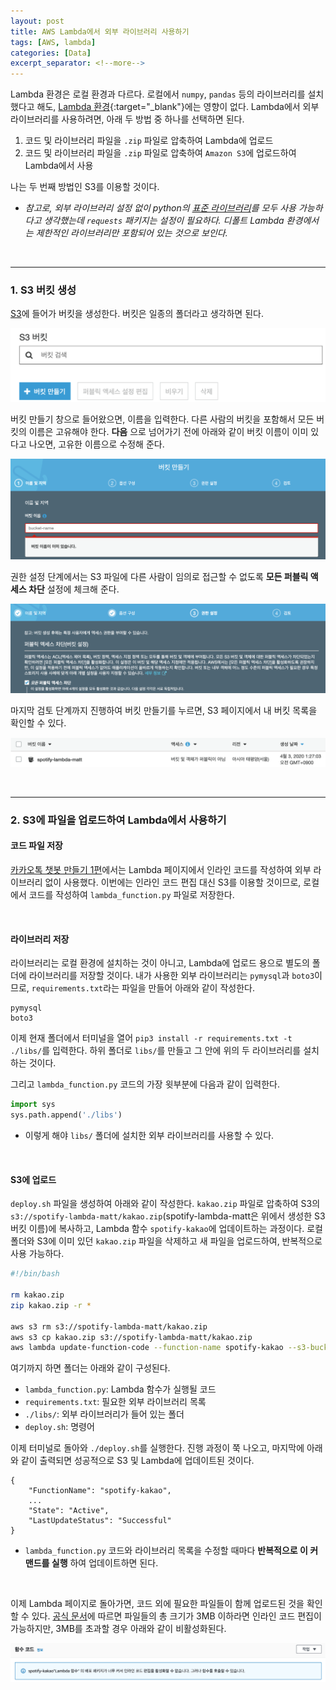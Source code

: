 ```yaml
---
layout: post
title: AWS Lambda에서 외부 라이브러리 사용하기
tags: [AWS, lambda]
categories: [Data]
excerpt_separator: <!--more-->
---
```

<!--more-->
Lambda 환경은 로컬 환경과 다르다. 로컬에서 `numpy`, `pandas` 등의 라이브러리를 설치했다고 해도, [Lambda 환경](https://docs.aws.amazon.com/lambda/latest/dg/lambda-runtimes.html){:target="_blank"}에는 영향이 없다. Lambda에서 외부 라이브러리를 사용하려면, 아래 두 방법 중 하나를 선택하면 된다.

1. 코드 및 라이브러리 파일을 `.zip` 파일로 압축하여 Lambda에 업로드
2. 코드 및 라이브러리 파일을 `.zip` 파일로 압축하여 `Amazon S3`에 업로드하여 Lambda에서 사용

나는 두 번째 방법인 S3를 이용할 것이다.
- *참고로, 외부 라이브러리 설정 없이 python의 [표준 라이브러리](https://docs.python.org/ko/3/library/index.html)를 모두 사용 가능하다고 생각했는데 `requests` 패키지는 설정이 필요하다. 디폴트 Lambda 환경에서는 제한적인 라이브러리만 포함되어 있는 것으로 보인다.*

<br>

---

### 1. S3 버킷 생성

[S3](https://s3.console.aws.amazon.com/s3/home)에 들어가 버킷을 생성한다. 버킷은 일종의 폴더라고 생각하면 된다.

![20200624-1-createbucket](/assets/20200624-1-createbucket.png)

버킷 만들기 창으로 들어왔으면, 이름을 입력한다. 다른 사람의 버킷을 포함해서 모든 버킷의 이름은 고유해야 한다. **다음** 으로 넘어가기 전에 아래와 같이 버킷 이름이 이미 있다고 나오면, 고유한 이름으로 수정해 준다.

![20200624-2-bucketname](/assets/20200624-2-bucketname.png)

권한 설정 단계에서는 S3 파일에 다른 사람이 임의로 접근할 수 없도록 **모든 퍼블릭 액세스 차단** 설정에 체크해 준다.

![20200624-3-bucketaccess](/assets/20200624-3-bucketaccess.png)

마지막 검토 단계까지 진행하여 버킷 만들기를 누르면, S3 페이지에서 내 버킷 목록을 확인할 수 있다.

![20200624-4-bucketlist](/assets/20200624-4-bucketlist.png)

<br>

---

### 2. S3에 파일을 업로드하여 Lambda에서 사용하기

#### 코드 파일 저장

[카카오톡 챗봇 만들기 1편](https://sulmasulma.github.io/data/2020/06/03/kakaotalk-chatbot.html)에서는 Lambda 페이지에서 인라인 코드를 작성하여 외부 라이브러리 없이 사용했다. 이번에는 인라인 코드 편집 대신 S3를 이용할 것이므로, 로컬에서 코드를 작성하여 `lambda_function.py` 파일로 저장한다.

<br>

#### 라이브러리 저장

라이브러리는 로컬 환경에 설치하는 것이 아니고, Lambda에 업로드 용으로 별도의 폴더에 라이브러리를 저장할 것이다. 내가 사용한 외부 라이브러리는 `pymysql`과 `boto3`이므로, `requirements.txt`라는 파일을 만들어 아래와 같이 작성한다.

```
pymysql
boto3
```

이제 현재 폴더에서 터미널을 열어 `pip3 install -r requirements.txt -t ./libs/`를 입력한다. 하위 폴더로 `libs/`를 만들고 그 안에 위의 두 라이브러리를 설치하는 것이다.

그리고 `lambda_function.py` 코드의 가장 윗부분에 다음과 같이 입력한다.

```py
import sys
sys.path.append('./libs')
```

- 이렇게 해야 `libs/` 폴더에 설치한 외부 라이브러리를 사용할 수 있다.

<br>

#### S3에 업로드

`deploy.sh` 파일을 생성하여 아래와 같이 작성한다. `kakao.zip` 파일로 압축하여 S3의 `s3://spotify-lambda-matt/kakao.zip`(spotify-lambda-matt은 위에서 생성한 S3 버킷 이름)에 복사하고, Lambda 함수 `spotify-kakao`에 업데이트하는 과정이다. 로컬 폴더와 S3에 이미 있던 `kakao.zip` 파일을 삭제하고 새 파일을 업로드하여, 반복적으로 사용 가능하다.

```sh
#!/bin/bash

rm kakao.zip
zip kakao.zip -r *

aws s3 rm s3://spotify-lambda-matt/kakao.zip
aws s3 cp kakao.zip s3://spotify-lambda-matt/kakao.zip
aws lambda update-function-code --function-name spotify-kakao --s3-bucket spotify-lambda-matt --s3-key kakao.zip
```

여기까지 하면 폴더는 아래와 같이 구성된다.
- `lambda_function.py`: Lambda 함수가 실행될 코드
- `requirements.txt`: 필요한 외부 라이브러리 목록
- `./libs/`: 외부 라이브러리가 들어 있는 폴더
- `deploy.sh`: 명령어

이제 터미널로 돌아와 `./deploy.sh`를 실행한다. 진행 과정이 쭉 나오고, 마지막에 아래와 같이 출력되면 성공적으로 S3 및 Lambda에 업데이트된 것이다.

```
{
    "FunctionName": "spotify-kakao",
    ...
    "State": "Active",
    "LastUpdateStatus": "Successful"
}
```

- `lambda_function.py` 코드와 라이브러리 목록을 수정할 때마다 **반복적으로 이 커맨드를 실행** 하여 업데이트하면 된다.


<br>

이제 Lambda 페이지로 돌아가면, 코드 외에 필요한 파일들이 함께 업로드된 것을 확인할 수 있다. [공식 문서](https://docs.aws.amazon.com/ko_kr/lambda/latest/dg/python-package.html)에 따르면 파일들의 총 크기가 3MB 이하라면 인라인 코드 편집이 가능하지만, 3MB를 초과할 경우 아래와 같이 비활성화된다.

![20200624-5-codeineditable](/assets/20200624-5-codeineditable.png)

<br>
